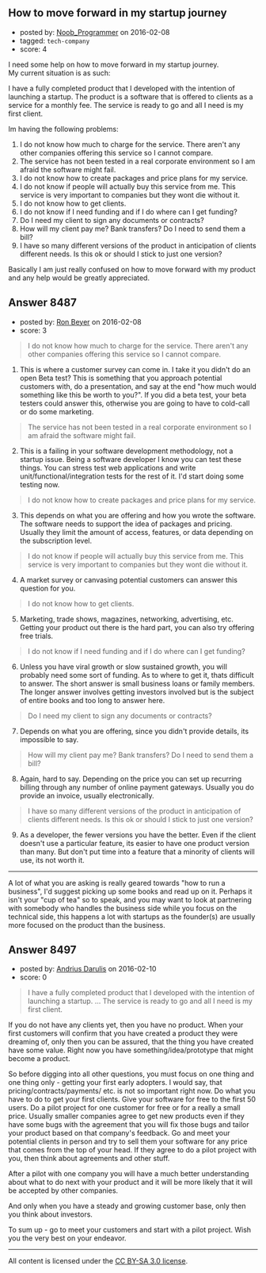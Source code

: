 ## How to move forward in my startup journey

- posted by: [Noob_Programmer](https://stackexchange.com/users/3836853/noob-programmer) on 2016-02-08
- tagged: `tech-company`
- score: 4

<p>I need some help on how to move forward in my startup journey.<br /> My current situation is as such:</p>

<p>I have a fully completed product that I developed with the intention of launching a startup. The product is a software that is offered to clients as a service for a monthly fee. The service is ready to go and all I need is my first client.</p>

<p>Im having the following problems:</p>

<ol>
<li>I do not know how much to charge for the service. There aren't any other companies offering this service so I cannot compare.</li>
<li>The service has not been tested in a real corporate environment so I am afraid the software might fail.</li>
<li>I do not know how to create packages and price plans for my service. </li>
<li>I do not know if people will actually buy this service from me. This service is very important to companies but they wont die without it.</li>
<li>I do not know how to get clients.</li>
<li>I do not know if I need funding and if I do where can I get funding?</li>
<li>Do I need my client to sign any documents or contracts?</li>
<li>How will my client pay me? Bank transfers? Do I need to send them a bill?</li>
<li>I have so many different versions of the product in anticipation of clients different needs. Is this ok or should I stick to just one version? </li>
</ol>

<p>Basically I am just really confused on how to move forward with my product and any help would be greatly appreciated.</p>



## Answer 8487

- posted by: [Ron Beyer](https://stackexchange.com/users/6154727/ron-beyer) on 2016-02-08
- score: 3

<blockquote>
  <p>I do not know how much to charge for the service. There aren't any other companies offering this service so I cannot compare.</p>
</blockquote>

<ol>
<li>This is where a customer survey can come in. I take it you didn't do an open Beta test? This is something that you approach potential customers with, do a presentation, and say at the end "how much would something like this be worth to you?". If you did a beta test, your beta testers could answer this, otherwise you are going to have to cold-call or do some marketing.</li>
</ol>

<blockquote>
  <p>The service has not been tested in a real corporate environment so I am afraid the software might fail.</p>
</blockquote>

<ol start="2">
<li>This is a failing in your software development methodology, not a startup issue. Being a software developer I know you can test these things. You can stress test web applications and write unit/functional/integration tests for the rest of it. I'd start doing some testing now.</li>
</ol>

<blockquote>
  <p>I do not know how to create packages and price plans for my service.</p>
</blockquote>

<ol start="3">
<li>This depends on what you are offering and how you wrote the software. The software needs to support the idea of packages and pricing. Usually they limit the amount of access, features, or data depending on the subscription level.</li>
</ol>

<blockquote>
  <p>I do not know if people will actually buy this service from me. This service is very important to companies but they wont die without it.</p>
</blockquote>

<ol start="4">
<li>A market survey or canvasing potential customers can answer this question for you.</li>
</ol>

<blockquote>
  <p>I do not know how to get clients.</p>
</blockquote>

<ol start="5">
<li>Marketing, trade shows, magazines, networking, advertising, etc. Getting your product out there is the hard part, you can also try offering free trials.</li>
</ol>

<blockquote>
  <p>I do not know if I need funding and if I do where can I get funding?</p>
</blockquote>

<ol start="6">
<li>Unless you have viral growth or slow sustained growth, you will probably need some sort of funding. As to where to get it, thats difficult to answer. The short answer is small business loans or family members. The longer answer involves getting investors involved but is the subject of entire books and too long to answer here.</li>
</ol>

<blockquote>
  <p>Do I need my client to sign any documents or contracts?</p>
</blockquote>

<ol start="7">
<li>Depends on what you are offering, since you didn't provide details, its impossible to say.</li>
</ol>

<blockquote>
  <p>How will my client pay me? Bank transfers? Do I need to send them a bill?</p>
</blockquote>

<ol start="8">
<li>Again, hard to say. Depending on the price you can set up recurring billing through any number of online payment gateways. Usually you do provide an invoice, usually electronically.</li>
</ol>

<blockquote>
  <p>I have so many different versions of the product in anticipation of clients different needs. Is this ok or should I stick to just one version?</p>
</blockquote>

<ol start="9">
<li>As a developer, the fewer versions you have the better. Even if the client doesn't use a particular feature, its easier to have one product version than many. But don't put time into a feature that a minority of clients will use, its not worth it. </li>
</ol>

<hr>

<p>A lot of what you are asking is really geared towards "how to run a business", I'd suggest picking up some books and read up on it. Perhaps it isn't your "cup of tea" so to speak, and you may want to look at partnering with somebody who handles the business side while you focus on the technical side, this happens a lot with startups as the founder(s) are usually more focused on the product than the business.</p>



## Answer 8497

- posted by: [Andrius Darulis](https://stackexchange.com/users/7811429/andrius-darulis) on 2016-02-10
- score: 0

<blockquote>
  <p>I have a fully completed product that I developed with the intention of launching a startup. ... The service is ready to go and all I need is my first client.</p>
</blockquote>

<p>If you do not have any clients yet, then you have no product. When your first customers will confirm that you have created a product they were dreaming of, only then you can be assured, that the thing you have created have some value. Right now you have something/idea/prototype that might become a product.</p>

<p>So before digging into all other questions, you must focus on one thing and one thing only - getting your first early adopters. I would say, that pricing/contracts/payments/ etc. is not so important right now. Do what you have to do to get your first clients. Give your software for free to the first 50 users. Do a pilot project for one customer for free or for a really a small price. Usually smaller companies agree to get new products even if they have some bugs with the agreement that you will fix those bugs and tailor your product based on that company's feedback. Go and meet your potential clients in person and try to sell them your software for any price that comes from the top of your head. If they agree to do a pilot project with you, then think about agreements and other stuff.</p>

<p>After a pilot with one company you will have a much better understanding about what to do next with your product and it will be more likely that it will be accepted by other companies.</p>

<p>And only when you have a steady and growing customer base, only then you think about investors.</p>

<p>To sum up - go to meet your customers and start with a pilot project. Wish you the very best on your endeavor.</p>




---

All content is licensed under the [CC BY-SA 3.0 license](https://creativecommons.org/licenses/by-sa/3.0/).
